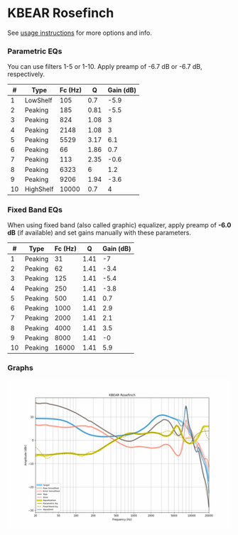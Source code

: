 # KBEAR Rosefinch
See [usage instructions](https://github.com/jaakkopasanen/AutoEq#usage) for more options and info.

### Parametric EQs
You can use filters 1-5 or 1-10. Apply preamp of -6.7 dB or -6.7 dB, respectively.

|   # | Type      |   Fc (Hz) |    Q |   Gain (dB) |
|-----|-----------|-----------|------|-------------|
|   1 | LowShelf  |       105 | 0.7  |        -5.9 |
|   2 | Peaking   |       185 | 0.81 |        -5.5 |
|   3 | Peaking   |       824 | 1.08 |         3   |
|   4 | Peaking   |      2148 | 1.08 |         3   |
|   5 | Peaking   |      5529 | 3.17 |         6.1 |
|   6 | Peaking   |        66 | 1.86 |         0.7 |
|   7 | Peaking   |       113 | 2.35 |        -0.6 |
|   8 | Peaking   |      6323 | 6    |         1.2 |
|   9 | Peaking   |      9206 | 1.94 |        -3.6 |
|  10 | HighShelf |     10000 | 0.7  |         4   |

### Fixed Band EQs
When using fixed band (also called graphic) equalizer, apply preamp of **-6.0 dB** (if available) and set gains manually with these parameters.

|   # | Type    |   Fc (Hz) |    Q |   Gain (dB) |
|-----|---------|-----------|------|-------------|
|   1 | Peaking |        31 | 1.41 |        -7   |
|   2 | Peaking |        62 | 1.41 |        -3.4 |
|   3 | Peaking |       125 | 1.41 |        -5.4 |
|   4 | Peaking |       250 | 1.41 |        -3.8 |
|   5 | Peaking |       500 | 1.41 |         0.7 |
|   6 | Peaking |      1000 | 1.41 |         2.9 |
|   7 | Peaking |      2000 | 1.41 |         2.1 |
|   8 | Peaking |      4000 | 1.41 |         3.5 |
|   9 | Peaking |      8000 | 1.41 |        -0   |
|  10 | Peaking |     16000 | 1.41 |         5.9 |

### Graphs
![](./KBEAR%20Rosefinch.png)
